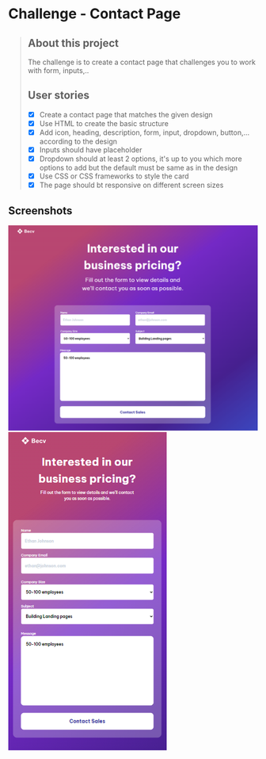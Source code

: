# Challenge - Contact Page

> ## About this project
>
> The challenge is to create a contact page that challenges you to work with form, inputs,..
>
> ## User stories
>
> - [x] Create a contact page that matches the given design
> - [x] Use HTML to create the basic structure
> - [x] Add icon, heading, description, form, input, dropdown, button,... according to the design
> - [x] Inputs should have placeholder
> - [x] Dropdown should at least 2 options, it's up to you which more options to add but the default must be same as in the design
> - [x] Use CSS or CSS frameworks to style the card
> - [x] The page should bt responsive on different screen sizes

## Screenshots

![screenshot](https://github.com/SantiagoEmanuel/contactPage/blob/master/public/pc-view.png "PC VIEW")
![screenshot](https://github.com/SantiagoEmanuel/contactPage/blob/master/public/mobile-view.png "MOBILE VIEW")

